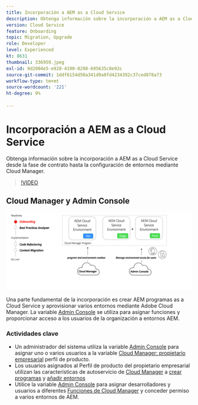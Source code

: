 ```yaml
---
title: Incorporación a AEM as a Cloud Service
description: Obtenga información sobre la incorporación a AEM as a Cloud Service, empezando por la fase de contrato hasta la configuración de entornos mediante Cloud Manager.
version: Cloud Service
feature: Onboarding
topic: Migration, Upgrade
role: Developer
level: Experienced
kt: 8631
thumbnail: 336959.jpeg
exl-id: 9d2004e5-e928-4190-8298-695635c8e92c
source-git-commit: 1ddf6154d50a341d9a0fd4234392c37ced878a73
workflow-type: tm+mt
source-wordcount: '221'
ht-degree: 9%

---
```


# Incorporación a AEM as a Cloud Service

Obtenga información sobre la incorporación a AEM as a Cloud Service desde la fase de contrato hasta la configuración de entornos mediante Cloud Manager.

>[!VIDEO](https://video.tv.adobe.com/v/336959/?quality=12&learn=on)

## Cloud Manager y Admin Console

![Diagrama de alto nivel de integración](assets/onboarding-diagram.png)

Una parte fundamental de la incorporación es crear AEM programas as a Cloud Service y aprovisionar varios entornos mediante Adobe Cloud Manager. La variable [Admin Console](https://adminconsole.adobe.com/) se utiliza para asignar funciones y proporcionar acceso a los usuarios de la organización a entornos AEM.

### Actividades clave

* Un administrador del sistema utiliza la variable [Admin Console](https://adminconsole.adobe.com/) para asignar uno o varios usuarios a la variable [Cloud Manager: propietario empresarial](https://experienceleague.adobe.com/docs/experience-manager-cloud-manager/using/requirements/setting-up-users-and-roles.html) perfil de producto.
* Los usuarios asignados al Perfil de producto del propietario empresarial utilizan las características de autoservicio de [Cloud Manager](https://experienceleague.adobe.com/docs/experience-manager-cloud-manager/using/introduction-to-cloud-manager.html?lang=es) a [crear programas](https://experienceleague.adobe.com/docs/experience-manager-cloud-service/implementing/using-cloud-manager/production-programs/creating-production-program.html) y [añadir entornos](https://experienceleague.adobe.com/docs/experience-manager-cloud-service/implementing/using-cloud-manager/manage-environments.html)
* Utilice la variable [Admin Console](https://adminconsole.adobe.com/) para asignar desarrolladores y usuarios a diferentes [Funciones de Cloud Manager](https://experienceleague.adobe.com/docs/experience-manager-cloud-manager/using/requirements/setting-up-users-and-roles.html) y conceder permiso a varios entornos de AEM.
